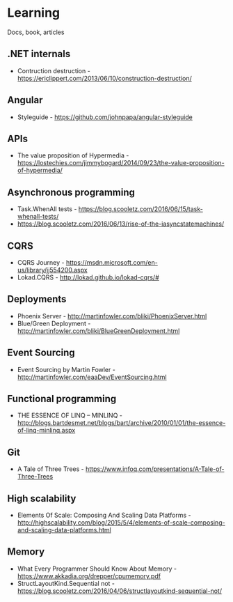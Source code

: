 # Learning
Docs, book, articles

## .NET internals
* Contruction destruction - https://ericlippert.com/2013/06/10/construction-destruction/

## Angular
* Styleguide - https://github.com/johnpapa/angular-styleguide

## APIs
* The value proposition of Hypermedia - https://lostechies.com/jimmybogard/2014/09/23/the-value-proposition-of-hypermedia/

## Asynchronous programming
* Task.WhenAll tests - https://blog.scooletz.com/2016/06/15/task-whenall-tests/
* https://blog.scooletz.com/2016/06/13/rise-of-the-iasyncstatemachines/
 
## CQRS
* CQRS Journey - https://msdn.microsoft.com/en-us/library/jj554200.aspx
* Lokad.CQRS - http://lokad.github.io/lokad-cqrs/#

## Deployments
* Phoenix Server - http://martinfowler.com/bliki/PhoenixServer.html
* Blue/Green Deployment - http://martinfowler.com/bliki/BlueGreenDeployment.html
 
## Event Sourcing
* Event Sourcing by Martin Fowler - http://martinfowler.com/eaaDev/EventSourcing.html

## Functional programming
* THE ESSENCE OF LINQ – MINLINQ - http://blogs.bartdesmet.net/blogs/bart/archive/2010/01/01/the-essence-of-linq-minlinq.aspx

## Git
* A Tale of Three Trees - https://www.infoq.com/presentations/A-Tale-of-Three-Trees

## High scalability
* Elements Of Scale: Composing And Scaling Data Platforms - http://highscalability.com/blog/2015/5/4/elements-of-scale-composing-and-scaling-data-platforms.html

## Memory
* What Every Programmer Should Know About Memory - https://www.akkadia.org/drepper/cpumemory.pdf
* StructLayoutKind.Sequential not - https://blog.scooletz.com/2016/04/06/structlayoutkind-sequential-not/
